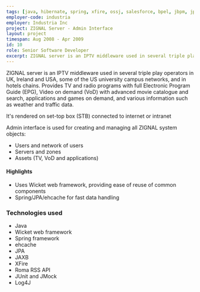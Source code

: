 ```yaml
---
tags: [java, hibernate, spring, xfire, ossj, salesforce, bpel, jbpm, jpdl, jmx, jboss, junit, jmock, log4j]
employer-code: industria
employer: Industria Inc
project: ZIGNAL Server - Admin Interface
layout: project
timespan: Aug 2008 - Apr 2009
id: 10
role: Senior Software Developer
excerpt: ZIGNAL server is an IPTV middleware used in several triple play operators in UK, Ireland and USA, some of the US university campus networks, and in hotels chains. Admin interface is used for creating and managing all ZIGNAL system objects.
---
```

ZIGNAL server is an IPTV middleware used in several triple play operators in UK, Ireland and USA, some of the US university campus networks, and in hotels chains. Provides TV and radio programs with full Electronic Program Guide (EPG), Video on demand (VoD) with advanced movie catalogue and search, applications and games on demand, and various information ­such as weather and traffic data.

It's rendered on set-­top box (STB) connected to internet or intranet

Admin interface is used for creating and managing all ZIGNAL system objects:
* Users and network of users
* Servers and zones
* Assets (TV, VoD and applications)

#### Highlights  
* Uses Wicket web framework, providing ease of reuse of common components
* Spring/JPA/ehcache for fast data handling

### Technologies used
* Java
* Wicket web framework
* Spring framework
* ehcache
* JPA
* JAXB
* XFire
* Roma RSS API
* JUnit and JMock
* Log4J
